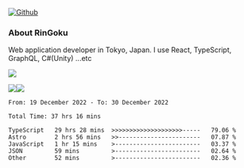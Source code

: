 [![Github](https://img.shields.io/github/followers/RinGoku?label=Follow&style=social)](https://github.com/RinGoku)

### About RinGoku
Web application developer in Tokyo, Japan.
I use React, TypeScript, GraphQL, C#(Unity) ...etc

![](https://github-profile-summary-cards.vercel.app/api/cards/profile-details?username=RinGoku&theme=default)

![](https://github-profile-summary-cards.vercel.app/api/cards/repos-per-language?username=RinGoku&theme=default)![](https://github-profile-summary-cards.vercel.app/api/cards/stats?username=RinGoku&theme=default)

<!--START_SECTION:waka-->

```text
From: 19 December 2022 - To: 30 December 2022

Total Time: 37 hrs 16 mins

TypeScript   29 hrs 28 mins  >>>>>>>>>>>>>>>>>>>>-----   79.06 %
Astro        2 hrs 56 mins   >>-----------------------   07.87 %
JavaScript   1 hr 15 mins    >------------------------   03.37 %
JSON         59 mins         >------------------------   02.64 %
Other        52 mins         >------------------------   02.36 %
```

<!--END_SECTION:waka-->
